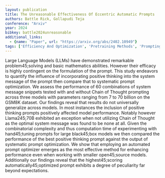 ```yaml
---
layout: publication
title: The Unreasonable Effectiveness Of Eccentric Automatic Prompts
authors: Battle Rick, Gollapudi Teja
conference: "Arxiv"
year: 2024
bibkey: battle2024unreasonable
additional_links:
  - {name: "Paper", url: "https://arxiv.org/abs/2402.10949"}
tags: ['Efficiency And Optimization', 'Pretraining Methods', 'Prompting']
---
```

Large Language Models (LLMs) have demonstrated remarkable problem45;solving and basic mathematics abilities. However their efficacy is highly contingent on the formulation of the prompt. This study endeavors to quantify the influence of incorporating positive thinking into the system message of the prompt then compare that to systematic prompt optimization. We assess the performance of 60 combinations of system message snippets tested with and without Chain of Thought prompting across three models with parameters ranging from 7 to 70 billion on the GSM8K dataset. Our findings reveal that results do not universally generalize across models. In most instances the inclusion of positive thinking prompts positively affected model performance. Notably however Llama245;70B exhibited an exception when not utilizing Chain of Thought as the optimal system message was found to be none at all. Given the combinatorial complexity and thus computation time of experimenting with hand45;tuning prompts for large black45;box models we then compared the performance of the best positive thinking prompt against the output of systematic prompt optimization. We show that employing an automated prompt optimizer emerges as the most effective method for enhancing performance even when working with smaller open45;source models. Additionally our findings reveal that the highest45;scoring automatically45;optimized prompt exhibits a degree of peculiarity far beyond expectations.
